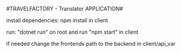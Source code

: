 #TRAVELFACTORY - Translator APPLICATION#

install dependencies: npm install in client

run: "dotnet run" on root
and run "npm start" in client

if needed change the frontends path to the backend in client/api_var
